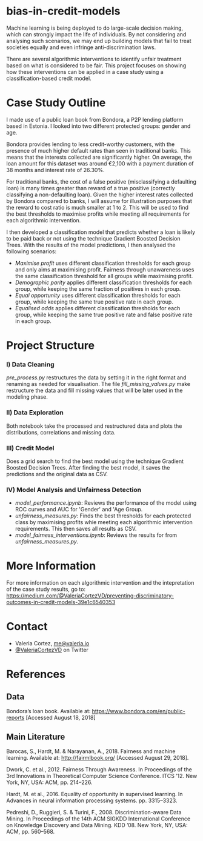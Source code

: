 # bias-in-credit-models

Machine learning is being deployed to do large-scale decision making, which can strongly impact the life of individuals. By not considering and analysing such scenarios, we may end up building models that fail to treat societies equally and even infringe anti-discrimination laws.

There are several algorithmic interventions to identify unfair treatment based on what is considered to be fair. This project focuses on showing how these interventions can be applied in a case study using a classification-based credit model. 

# Case Study Outline
I made use of a public loan book from Bondora, a P2P lending platform based in Estonia. I looked into two different protected groups: gender and age.

Bondora provides lending to less credit-worthy customers, with the presence of much higher default rates than seen in traditional banks. This means that the interests collected are significantly higher. On average, the loan amount for this dataset was around €2,100 with a payment duration of 38 months and interest rate of 26.30%. 

For traditional banks, the cost of a false positive (misclassifying a defaulting loan) is many times greater than reward of a true positive (correctly classifying a non-defaulting loan). Given the higher interest rates collected by Bondora compared to banks, I will assume for illustration purposes that the reward to cost ratio is much smaller at 1 to 2. This will be used to find the best thresholds to maximise profits while meeting all requirements for each algorithmic intervention.

I then developed a classification model that predicts whether a loan is likely to be paid back or not using the technique Gradient Boosted Decision Trees. With the results of the model predictions, I then analysed the following scenarios:

- _Maximise profit_ uses different classification thresholds for each group and only aims at maximising profit.
Fairness through unawareness uses the same classification threshold for all groups while maximising profit.
- _Demographic parity_ applies different classification thresholds for each group, while keeping the same fraction of positives in each group.
- _Equal opportunity_ uses different classification thresholds for each group, while keeping the same true positive rate in each group.
- _Equalised odds_ applies different classification thresholds for each group, while keeping the same true positive rate and false positive rate in each group.

# Project Structure

### I) Data Cleaning
_pre_process.py_ restructures the data by setting it in the right format and renaming as needed for visualisation.
The file _fill_missing_values.py_ make restructure the data and fill missing values that will be later used in the modeling phase.

### II) Data Exploration
Both notebook take the processed and restructured data and plots the distributions, correlations and missing data. 

### III) Credit Model
Does a grid search to find the best model using the technique Gradient Boosted Decision Trees. After finding the best model, it saves the predictions and the original data as CSV.

### IV) Model Analysis and Unfairness Detection
- _model_performance.ipynb_: Reviews the performance of the model using ROC curves and AUC for 'Gender' and 'Age Group.
- _unfairness_measures.py_: Finds the best thresholds for each protected class by maximising profits whie meeting each algorithmic intervention requirements. This then saves all results as CSV.
- _model_fairness_interventions.ipynb_: Reviews the results for from _unfairness_measures.py_.

# More Information
For more information on each algorithmic intervention and the intepretation of the case study results, go to:
https://medium.com/@ValeriaCortezVD/preventing-discriminatory-outcomes-in-credit-models-39e1c6540353

# Contact
- Valeria Cortez, [me@valeria.io](https://twitter.com/ValeriaCortezVD)
- [@ValeriaCortezVD](https://twitter.com/ValeriaCortezVD) on Twitter


# References
## Data
Bondora’s loan book. Available at: https://www.bondora.com/en/public-reports [Accessed August 18, 2018]

## Main Literature
Barocas, S., Hardt, M. & Narayanan, A., 2018. Fairness and machine learning. Available at: http://fairmlbook.org/ [Accessed August 29, 2018].

Dwork, C. et al., 2012. Fairness Through Awareness. In Proceedings of the 3rd Innovations in Theoretical Computer Science Conference. ITCS ’12. New York, NY, USA: ACM, pp. 214–226.

Hardt, M. et al., 2016. Equality of opportunity in supervised learning. In Advances in neural information processing systems. pp. 3315–3323.

Pedreshi, D., Ruggieri, S. & Turini, F., 2008. Discrimination-aware Data Mining. In Proceedings of the 14th ACM SIGKDD International Conference on Knowledge Discovery and Data Mining. KDD ’08. New York, NY, USA: ACM, pp. 560–568.
